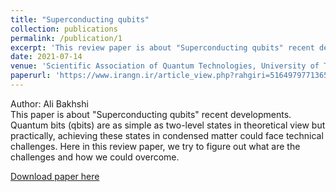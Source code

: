 ```yaml
---
title: "Superconducting qubits"
collection: publications
permalink: /publication/1
excerpt: 'This review paper is about "Superconducting qubits" recent developments. (in Persian)'
date: 2021-07-14
venue: 'Scientific Association of Quantum Technologies, University of Tabriz'
paperurl: 'https://www.irangn.ir/article_view.php?rahgiri=5164979771365244'
---
```

Author: Ali Bakhshi <br>
This paper is about "Superconducting qubits" recent developments. Quantum bits (qbits) are as simple as two-level states in theoretical view but practically, achieving these states in condensed matter could face technical challenges. Here in this review paper, we try to figure out what are the challenges and how we could overcome. <br>

[Download paper here](https://www.irangn.ir/article_view.php?rahgiri=5164979771365244)
